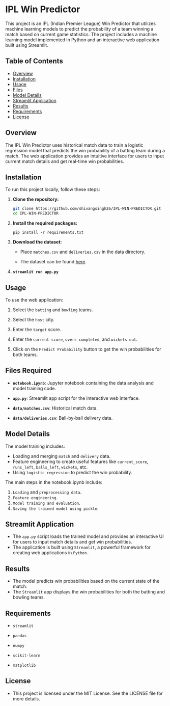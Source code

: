 # IPL Win Predictor

This project is an IPL (Indian Premier League) Win Predictor that utilizes machine learning models to predict the probability of a team winning a match based on current game statistics. The project includes a machine learning model implemented in Python and an interactive web application built using Streamlit.

## Table of Contents
- [Overview](#overview)
- [Installation](#installation)
- [Usage](#usage)
- [Files](#files)
- [Model Details](#model-details)
- [Streamlit Application](#streamlit-application)
- [Results](#results)
- [Requirements](#requirements)
- [License](#license)

## Overview
The IPL Win Predictor uses historical match data to train a logistic regression model that predicts the win probability of a batting team during a match. The web application provides an intuitive interface for users to input current match details and get real-time win probabilities.

## Installation
To run this project locally, follow these steps:

1. **Clone the repository:**
   ```sh
   git clone https://github.com/shivangsingh26/IPL-WIN-PREDICTOR.git
   cd IPL-WIN-PREDICTOR
   ```
2. **Install the required packages:**
   ```
   pip install -r requirements.txt
   ```
3. **Download the dataset:**
   
   - Place `matches.csv` and `deliveries.csv` in the data directory.

   - The dataset can be found [here](https://www.kaggle.com/datasets/ramjidoolla/ipl-data-set).

4. **`streamlit run app.py`**

## Usage

  To use the web application:

1. Select the `batting` and `bowling` teams.
   
2. Select the `host` city.
   
3. Enter the `target` score.
   
4. Enter the `current score`, `overs completed`, and `wickets out`.
   
5. Click on the `Predict Probability` button to get the win probabilities for both teams.

## Files Required

- **`notebook.ipynb`**: Jupyter notebook containing the data analysis and model training code.

- **`app.py`**: Streamlit app script for the interactive web interface.

- **`data/matches.csv`**: Historical match data.

- **`data/deliveries.csv`**: Ball-by-ball delivery data.

## Model Details

The model training includes:

  - Loading and merging `match` and `delivery` data.
  - Feature engineering to create useful features like `current_score`, `runs_left`, `balls_left`, `wickets`, etc.
  - Using `logistic regression` to predict the win probability.

The main steps in the notebook.ipynb include:

  1. `Loading` and `preprocessing data`.
  2. `Feature engineering`.
  3. `Model training and evaluation`.
  4. `Saving the trained model using pickle`.

## Streamlit Application

- The `app.py` script loads the trained model and provides an interactive UI for users to input match details and get win probabilities. 
- The application is built using `Streamlit`, a powerful framework for creating web applications in `Python.`

## Results

- The model predicts win probabilities based on the current state of the match. 
- The `Streamlit` app displays the win probabilities for both the batting and bowling teams.

## Requirements

- `streamlit`
  
- `pandas`
  
- `numpy`
  
- `scikit-learn`

- `matplotlib`

## License

- This project is licensed under the MIT License. See the LICENSE file for more details.
